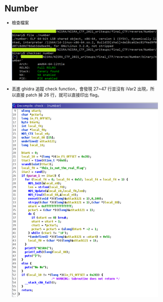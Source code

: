 # Number

- 檢查檔案

    ![](https://github.com/Sharkkcode/NISRA_CTF_2021_writeups/blob/main/final_CTF/reverse/Number/imgs/checkfile.png)

- 丟進 ghidra 追蹤 check function，會發現 27~47 行並沒有 iVar2 出現，所以直接 patch 掉 26 行，就可以直接印出 flag。

    ![](https://github.com/Sharkkcode/NISRA_CTF_2021_writeups/blob/main/final_CTF/reverse/Number/imgs/decompile_check.png)